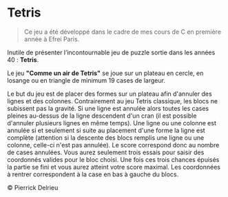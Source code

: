 # Tetris

> Ce jeu a été développé dans le cadre de mes cours de C en première année à Efrei Paris.

Inutile de présenter l’incontournable jeu de puzzle sortie dans les années 40 : **Tetris**.

Le jeu **"Comme un air de Tetris"** se joue sur un plateau en cercle, en losange ou en triangle de minimum 19 cases de largeur. 

Le but du jeu est de placer des formes sur un plateau afin d'annuler des lignes et des colonnes. Contrairement au jeu Tetris classique, les blocs ne subissent pas la gravité. Si une ligne est annulée alors toutes les cases pleines au-dessus de la ligne descendent d'un cran (il est possible d'annuler plusieurs lignes en même temps). Une ligne ou une colonne est annulée si et seulement si suite au placement d'une forme la ligne est complète (attention si la descente des blocs remplis une ligne ou une colonne, celle-ci n'est pas annulée). 
Le score correspond donc au nombre de cases annulées. Vous aurez seulement trois essais pour saisir des coordonnés valides pour le bloc choisi. Une fois ces trois chances épuisés la partie se fini et vous aurez atteint votre score maximal. Les coordonnées à rentrer correspondent à la case en bas à gauche du blocs.


© Pierrick Delrieu
